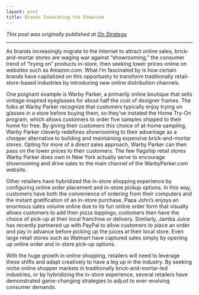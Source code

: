 ```yaml
---
layout: post
title: Brands Innovating the Showroom
---
```


*This post was originally published at [On Strategy](http://cargocollective.com/joychen/Brands-Innovating-the-Showroom).*

-----

As brands increasingly migrate to the Internet to attract online sales, brick-and-mortar stores are waging war against “showrooming,” the consumer trend of “trying on” products in-store, then seeking lower prices online on websites such as Amazon.com. What I’m fascinated by is how certain brands have capitalized on this opportunity to transform traditionally retail-store-based industries by introducing new online distribution channels. 

One poignant example is Warby Parker, a primarily online boutique that sells vintage-inspired eyeglasses for about half the cost of designer frames. The folks at Warby Parker recognize that customers typically enjoy trying on glasses in a store before buying them, so they’ve instated the Home Try-On program, which allows customers to order five samples shipped to their home for free. By giving their customers this choice of at-home sampling, Warby Parker cleverly redefines showrooming to their advantage as a cheaper alternative to building and maintaining expensive brick-and-mortar stores. Opting for more of a direct sales approach, Warby Parker can then pass on the lower prices to their customers. The few flagship retail stores Warby Parker does own in New York actually serve to encourage showrooming and drive sales to the main channel of the WarbyParker.com website. 

Other retailers have hybridized the in-store shopping experience by configuring online order placement and in-store pickup options. In this way, customers have both the convenience of ordering from their computers and the instant gratification of an in-store purchase. Papa John’s enjoys an enormous sales volume online due to its fun online order form that visually allows customers to add their pizza toppings; customers then have the choice of pick-up at their local franchise or delivery. Similarly, Jamba Juice has recently partnered up with PayPal to allow customers to place an order and pay in advance before picking up the juices at their local store. Even large retail stores such as Walmart have captured sales simply by opening up online order and in-store pick-up options. 

With the huge growth in online shopping, retailers will need to leverage these shifts and adapt creatively to have a leg up in the industry. By seeking niche online shopper markets in traditionally brick-and-mortar-led industries, or by hybridizing the in-store experience, several retailers have demonstrated game-changing strategies to adjust to ever-evolving consumer demands.